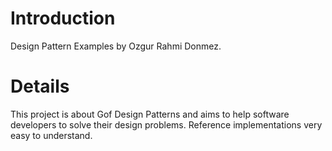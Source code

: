 # Introduction #

Design Pattern Examples by Ozgur Rahmi Donmez.

# Details #

This project is about Gof Design Patterns and aims to help software developers to solve their design problems. Reference implementations very easy to understand.